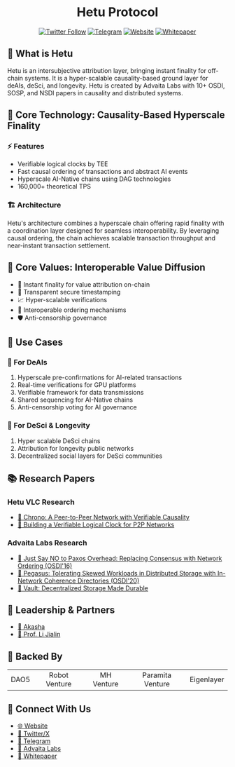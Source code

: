 <div align="center">

  
  # Hetu Protocol
  
  [![Twitter Follow](https://img.shields.io/twitter/follow/hetu_protocol?style=social&label=Follow)](https://x.com/hetu_protocol)
  [![Telegram](https://img.shields.io/badge/Telegram-Hetu_Builders-blue)](https://t.me/+uJrRgjtSsGw3MjZl)
  [![Website](https://img.shields.io/badge/Website-hetu.org-green)](https://hetu.org)
  [![Whitepaper](https://img.shields.io/badge/Whitepaper-Read-orange)](https://docsend.com/view/8yyx73ntpr9n3eqc)
</div>

## 🌟 What is Hetu
Hetu is an intersubjective attribution layer, bringing instant finality for off-chain systems. It is a hyper-scalable causality-based ground layer for deAIs, deSci, and longevity. Hetu is created by Advaita Labs with 10+ OSDI, SOSP, and NSDI papers in causality and distributed systems.

## 🔧 Core Technology: Causality-Based Hyperscale Finality
### ⚡️ Features
- Verifiable logical clocks by TEE
- Fast causal ordering of transactions and abstract AI events
- Hyperscale AI-Native chains using DAG technologies
- 160,000+ theoretical TPS

### 🏗️ Architecture
Hetu's architecture combines a hyperscale chain offering rapid finality with a coordination layer designed for seamless interoperability. By leveraging causal ordering, the chain achieves scalable transaction throughput and near-instant transaction settlement.

## 💫 Core Values: Interoperable Value Diffusion
- 🔄 Instant finality for value attribution on-chain
- 🔐 Transparent secure timestamping
- 📈 Hyper-scalable verifications
- 🤝 Interoperable ordering mechanisms
- 🛡️ Anti-censorship governance

## 🎯 Use Cases

### 🤖 For DeAIs
1. Hyperscale pre-confirmations for AI-related transactions
2. Real-time verifications for GPU platforms
3. Verifiable framework for data transmissions
4. Shared sequencing for AI-Native chains
5. Anti-censorship voting for AI governance

### 🧬 For DeSci & Longevity
1. Hyper scalable DeSci chains
2. Attribution for longevity public networks
3. Decentralized social layers for DeSci communities

## 📚 Research Papers
### Hetu VLC Research
- [📄 Chrono: A Peer-to-Peer Network with Verifiable Causality](https://arxiv.org/pdf/2310.08373.pdf)
- [📄 Building a Verifiable Logical Clock for P2P Networks](https://arxiv.org/pdf/2405.13349)

### Advaita Labs Research
- [📄 Just Say NO to Paxos Overhead: Replacing Consensus with Network Ordering (OSDI'16)](https://www.comp.nus.edu.sg/~lijl/papers/nopaxos-osdi16.pdf)
- [📄 Pegasus: Tolerating Skewed Workloads in Distributed Storage with In-Network Coherence Directories (OSDI'20)](https://www.comp.nus.edu.sg/~lijl/papers/pegasus-osdi20.pdf)
- [📄 Vault: Decentralized Storage Made Durable](https://arxiv.org/pdf/2310.08403.pdf)

## 👥 Leadership & Partners
- [🔗 Akasha](https://akasha.buzz/)
- [🔗 Prof. Li Jialin](https://www.comp.nus.edu.sg/~lijl/)

## 🤝 Backed By
<div align="center">
  <table>
    <tr>
      <td align="center">DAO5</td>
      <td align="center">Robot Venture</td>
      <td align="center">MH Venture</td>
      <td align="center">Paramita Venture</td>
      <td align="center">Eigenlayer</td>
    </tr>
  </table>
</div>

## 📱 Connect With Us
- [🌐 Website](https://hetu.org)
- [💬 Twitter/X](https://x.com/hetu_protocol)
- [💬 Telegram](https://t.me/+uJrRgjtSsGw3MjZl)
- [🏢 Advaita Labs](https://advaita.xyz/)
- [📄 Whitepaper](https://docsend.com/view/8yyx73ntpr9n3eqc)

